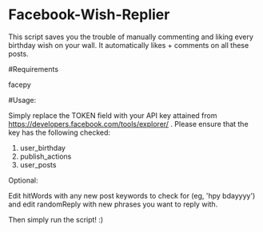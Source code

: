 # Facebook-Wish-Replier

This script saves you the trouble of manually commenting and liking every birthday wish on your wall. It automatically likes + comments on all these posts.

#Requirements

facepy

#Usage:

Simply replace the TOKEN field with your API key attained from https://developers.facebook.com/tools/explorer/ . Please ensure that the key has the following checked:

1) user_birthday
2) publish_actions
3) user_posts

Optional: 

Edit hitWords with any new post keywords to check for (eg, 'hpy bdayyyy') and edit randomReply with new phrases you want to reply with.

Then simply run the script! :)


